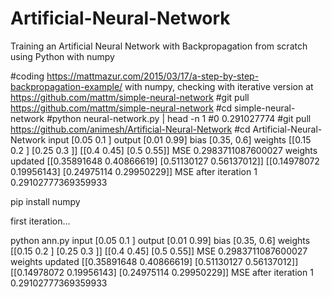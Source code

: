 # Artificial-Neural-Network
Training an Artificial Neural Network with Backpropagation from scratch using Python with numpy

#coding https://mattmazur.com/2015/03/17/a-step-by-step-backpropagation-example/ with numpy, checking with iterative version at  https://github.com/mattm/simple-neural-network
#git pull https://github.com/mattm/simple-neural-network
#cd simple-neural-network
#python neural-network.py  | head -n 1
#0 0.291027774
#git pull https://github.com/animesh/Artificial-Neural-Network
#cd Artificial-Neural-Network
input [0.05 0.1 ] 
output [0.01 0.99] 
bias [0.35, 0.6] 
weights [[0.15 0.2 ]
 [0.25 0.3 ]] [[0.4  0.45]
 [0.5  0.55]]
MSE 0.2983711087600027
weights updated [[0.35891648 0.40866619]
 [0.51130127 0.56137012]]
[[0.14978072 0.19956143]
 [0.24975114 0.29950229]]
MSE after iteration 1 0.29102777369359933


pip install numpy

first iteration...

python ann.py 
input [0.05 0.1 ] 
output [0.01 0.99] 
bias [0.35, 0.6] 
weights [[0.15 0.2 ]
 [0.25 0.3 ]] [[0.4  0.45]
 [0.5  0.55]]
MSE 0.2983711087600027
weights updated [[0.35891648 0.40866619]
 [0.51130127 0.56137012]]
[[0.14978072 0.19956143]
 [0.24975114 0.29950229]]
MSE after iteration 1 0.29102777369359933